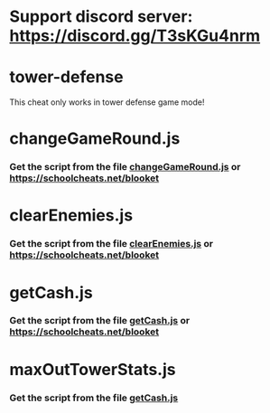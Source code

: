# Support discord server: https://discord.gg/T3sKGu4nrm

# tower-defense

This cheat only works in tower defense game mode!

# changeGameRound.js

### Get the script from the file [changeGameRound.js](https://raw.githubusercontent.com/glixxzzy/blooket-hack/main/tower-defense/changeGameRound.js) or https://schoolcheats.net/blooket


# clearEnemies.js

### Get the script from the file [clearEnemies.js](https://raw.githubusercontent.com/glixxzzy/blooket-hack/main/tower-defense/clearEnemies.js) or https://schoolcheats.net/blooket


# getCash.js

### Get the script from the file [getCash.js](https://raw.githubusercontent.com/glixxzzy/blooket-hack/main/tower-defense/getCash.js) or https://schoolcheats.net/blooket

# maxOutTowerStats.js

### Get the script from the file [getCash.js](https://raw.githubusercontent.com/glixxzzy/blooket-hack/main/tower-defense/maxOutTowerStats.js)
